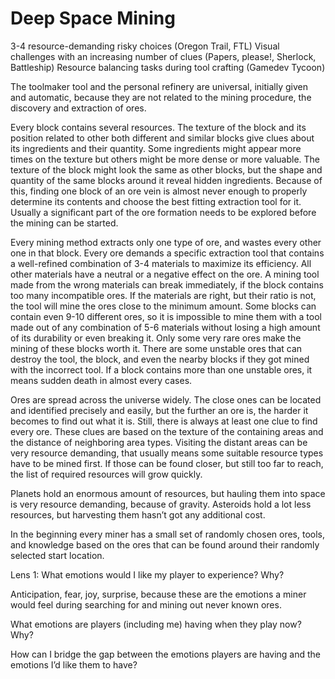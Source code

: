 # Deep Space Mining

3-4 resource-demanding risky choices (Oregon Trail, FTL)
Visual challenges with an increasing number of clues (Papers, please!, Sherlock, Battleship)
Resource balancing tasks during tool crafting (Gamedev Tycoon)

The toolmaker tool and the personal refinery are universal, initially given and automatic, because they are not related to the mining procedure, the discovery and extraction of ores.

Every block contains several resources. The texture of the block and its position related to other both different and similar blocks give clues about its ingredients and their quantity. Some ingredients might appear more times on the texture but others might be more dense or more valuable. The texture of the block might look the same as other blocks, but the shape and quantity of the same blocks around it reveal hidden ingredients. Because of this, finding one block of an ore vein is almost never enough to properly determine its contents and choose the best fitting extraction tool for it. Usually a significant part of the ore formation needs to be explored before the mining can be started. 

Every mining method extracts only one type of ore, and wastes every other one in that block. Every ore demands a specific extraction tool that contains a well-refined combination of 3-4 materials to maximize its efficiency. All other materials have a neutral or a negative effect on the ore. A mining tool made from the wrong materials can break immediately, if the block contains too many incompatible ores. If the materials are right, but their ratio is not, the tool will mine the ores close to the minimum amount. Some blocks can contain even 9-10 different ores, so it is impossible to mine them with a tool made out of any combination of 5-6 materials without losing a high amount of its durability or even breaking it. Only some very rare ores make the mining of these blocks worth it. There are some unstable ores that can destroy the tool, the block, and even the nearby blocks if they got mined with the incorrect tool. If a block contains more than one unstable ores, it means sudden death in almost every cases.

Ores are spread across the universe widely. The close ones can be located and identified precisely and easily, but the further an ore is, the harder it becomes to find out what it is. Still, there is always at least one clue to find every ore. These clues are based on the texture of the containing areas and the distance of neighboring area types. Visiting the distant areas can be very resource demanding, that usually means some suitable resource types have to be mined first. If those can be found closer, but still too far to reach, the list of required resources will grow quickly.

Planets hold an enormous amount of resources, but hauling them into space is very resource demanding, because of gravity. Asteroids hold a lot less resources, but harvesting them hasn’t got any additional cost.

In the beginning every miner has a small set of randomly chosen ores, tools, and knowledge based on the ores that can be found around their randomly selected start location.

Lens 1:
What emotions would I like my player to experience? Why?

Anticipation, fear, joy, surprise, because these are the emotions a miner would feel during searching for and mining out never known ores.

What emotions are players (including me) having when they play now? Why?

How can I bridge the gap between the emotions players are having and the emotions I’d like them to have?

